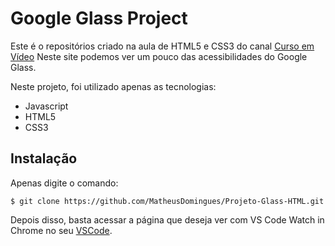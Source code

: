 # Google Glass Project

Este é o repositórios criado na aula de HTML5 e CSS3 do canal [Curso em Vídeo](https://youtube.com/user/cursosemvideo)
Neste site podemos ver um pouco das acessibilidades do Google Glass.

Neste projeto, foi utilizado apenas as tecnologias:

- Javascript
- HTML5
- CSS3

## Instalação

Apenas digite o comando:

```
$ git clone https://github.com/MatheusDomingues/Projeto-Glass-HTML.git
```

Depois disso, basta acessar a página que deseja ver com VS Code Watch in Chrome no seu [VSCode](https://code.visualstudio.com/download).
